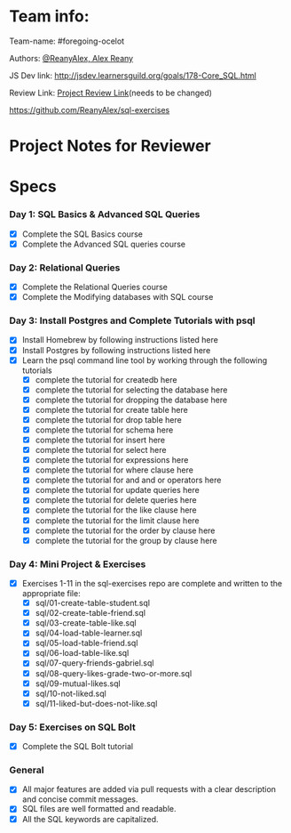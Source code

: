 # Team info:

Team-name: #foregoing-ocelot

Authors: [@ReanyAlex, Alex Reany](https://github.com/ReanyAlex)

JS Dev link: http://jsdev.learnersguild.org/goals/178-Core_SQL.html

Review Link: [Project Review Link](https://github.com/ReanyAlex/oop-practice/pull/5)(needs to be changed)

https://github.com/ReanyAlex/sql-exercises


# Project Notes for Reviewer



# Specs

### Day 1: SQL Basics & Advanced SQL Queries

- [X] Complete the SQL Basics course
- [X] Complete the Advanced SQL queries course

### Day 2: Relational Queries

- [X] Complete the Relational Queries course
- [X] Complete the Modifying databases with SQL course

### Day 3: Install Postgres and Complete Tutorials with psql

- [X] Install Homebrew by following instructions listed here
- [X] Install Postgres by following instructions listed here
- [X] Learn the psql command line tool by working through the following tutorials
    - [X] complete the tutorial for createdb here
    - [X] complete the tutorial for selecting the database here
    - [X] complete the tutorial for dropping the database here
    - [X] complete the tutorial for create table here
    - [X] complete the tutorial for drop table here
    - [X] complete the tutorial for schema here
    - [X] complete the tutorial for insert here
    - [X] complete the tutorial for select here
    - [X] complete the tutorial for expressions here
    - [X] complete the tutorial for where clause here
    - [X] complete the tutorial for and and or operators here
    - [X] complete the tutorial for update queries here
    - [X] complete the tutorial for delete queries here
    - [X] complete the tutorial for the like clause here
    - [X] complete the tutorial for the limit clause here
    - [X] complete the tutorial for the order by clause here
    - [X] complete the tutorial for the group by clause here

### Day 4: Mini Project & Exercises

- [X] Exercises 1-11 in the sql-exercises repo are complete and written to the appropriate file:
    - [X] sql/01-create-table-student.sql
    - [X] sql/02-create-table-friend.sql
    - [X] sql/03-create-table-like.sql
    - [X] sql/04-load-table-learner.sql
    - [X] sql/05-load-table-friend.sql
    - [X] sql/06-load-table-like.sql
    - [X] sql/07-query-friends-gabriel.sql
    - [X] sql/08-query-likes-grade-two-or-more.sql
    - [X] sql/09-mutual-likes.sql
    - [X] sql/10-not-liked.sql
    - [X] sql/11-liked-but-does-not-like.sql

### Day 5: Exercises on SQL Bolt

- [X] Complete the SQL Bolt tutorial

### General

- [X] All major features are added via pull requests with a clear description and concise commit messages.
- [X] SQL files are well formatted and readable.
- [X] All the SQL keywords are capitalized.
